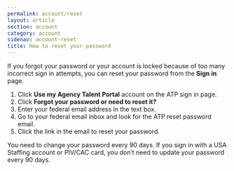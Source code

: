 ```yaml
---
permalink: account/reset
layout: article
section: account
category: account
sidenav: account-reset
title: How to reset your password
---
```


If you forgot your password or your account is locked because of too many incorrect sign in attempts, you can reset your password from the **Sign in** page.

1. Click **Use my Agency Talent Portal** account on the ATP sign in page.
2. Click **Forgot your password or need to reset it?**
3. Enter your federal email address in the text box.
4. Go to your federal email inbox and look for the ATP reset password email.
5. Click the link in the email to reset your password.

You need to change your password every 90 days. If you sign in with a USA Staffing account or PIV/CAC card, you don’t need to update your password every 90 days.

